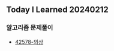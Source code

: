 Today I Learned 20240212
---

### 알고리즘 문제풀이

- [42578-의상](https://github.com/melody-story/Algorithm/tree/main/programmers/hash/42578-의상)
